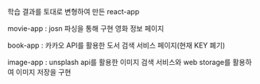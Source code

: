 학습 결과를 토대로 변형하여 만든 react-app

movie-app : josn 파싱을 통해 구현 영화 정보 페이지

book-app : 카카오 API를 활용한 도서 검색 서비스 페이지(현재 KEY 폐기)

image-app : unsplash api를 활용한 이미지 검색 서비스와 web storage를 활용하여 이미지 저장을 구현
